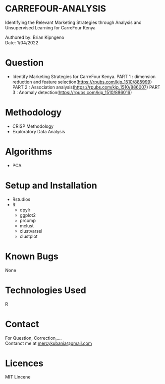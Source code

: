 # CARREFOUR-ANALYSIS

Identifying the Relevant Marketing Strategies through Analysis and Unsupervised Learning for CarreFour Kenya


Authored by: Brian Kipngeno  <br/>
Date: 1/04/2022

# Question  <br/>
  - Identify Marketing Strategies for CarreFour Kenya.
  PART 1 : dimension reduction and feature selection(https://rpubs.com/kip_1510/885999)
  PART 2 : Association analysis(https://rpubs.com/kip_1510/886007)
  PART 3 : Anomaly detection(https://rpubs.com/kip_1510/886016)

# Methodology
- CRISP Methodology  <br />
- Exploratory Data Analysis

# Algorithms <br/>
  - PCA <br/>
 
  
# Setup and Installation
- Rstudios <br />
- R
   - dpylr
   - ggplot2
   - prcomp
   - mclust
   - clustvarsel
   - clustplot
 
 # Known Bugs
 None
 
 # Technologies Used
 R
 
 # Contact
 For Question, Correction,....  <br />
 Contanct me at mercykubania@gmail.com
 
 # Licences
 MIT Lincene
